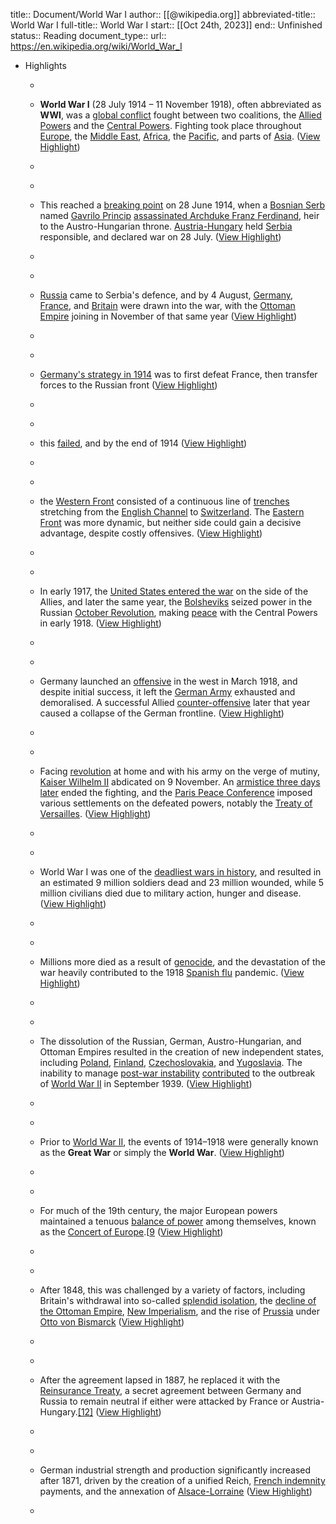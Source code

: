 title:: Document/World War I
author:: [[@wikipedia.org]]
abbreviated-title:: World War I 
full-title:: World War I
start:: [[Oct 24th, 2023]]
end:: Unfinished
status:: Reading
document_type:: 
url:: https://en.wikipedia.org/wiki/World_War_I

- Highlights
	- ```md
	- **World War I** (28 July 1914 – 11 November 1918), often abbreviated as **WWI**, was a [global conflict](https://en.wikipedia.org/wiki/World_war) fought between two coalitions, the [Allied Powers](https://en.wikipedia.org/wiki/Allies_of_World_War_I) and the [Central Powers](https://en.wikipedia.org/wiki/Central_Powers). Fighting took place throughout [Europe](https://en.wikipedia.org/wiki/Europe), the [Middle East](https://en.wikipedia.org/wiki/Middle_Eastern_theatre_of_World_War_I), [Africa](https://en.wikipedia.org/wiki/African_theatre_of_World_War_I), the [Pacific](https://en.wikipedia.org/wiki/Asian_and_Pacific_theatre_of_World_War_I), and parts of [Asia](https://en.wikipedia.org/wiki/Asian_and_Pacific_theatre_of_World_War_I). ([View Highlight](https://read.readwise.io/read/01hdfr1rc6pk0394ayg8wnzxpw))
	- ```
	- ```md
	- This reached a [breaking point](https://en.wikipedia.org/wiki/July_Crisis) on 28 June 1914, when a [Bosnian Serb](https://en.wikipedia.org/wiki/Serbs_of_Bosnia_and_Herzegovina) named [Gavrilo Princip](https://en.wikipedia.org/wiki/Gavrilo_Princip) [assassinated Archduke Franz Ferdinand](https://en.wikipedia.org/wiki/Assassination_of_Archduke_Franz_Ferdinand), heir to the Austro-Hungarian throne. [Austria-Hungary](https://en.wikipedia.org/wiki/Austria-Hungary) held [Serbia](https://en.wikipedia.org/wiki/Kingdom_of_Serbia) responsible, and declared war on 28 July. ([View Highlight](https://read.readwise.io/read/01hdfr2k6px92gmctmtfmdp1jq))
	- ```
	- ```md
	- [Russia](https://en.wikipedia.org/wiki/Russian_Empire) came to Serbia's defence, and by 4 August, [Germany](https://en.wikipedia.org/wiki/German_Empire), [France](https://en.wikipedia.org/wiki/French_Third_Republic), and [Britain](https://en.wikipedia.org/wiki/British_Empire) were drawn into the war, with the [Ottoman Empire](https://en.wikipedia.org/wiki/Ottoman_Empire) joining in November of that same year ([View Highlight](https://read.readwise.io/read/01hdfs1tw4pzyh6bse0se47s0c))
	- ```
	- ```md
	- [Germany's strategy in 1914](https://en.wikipedia.org/wiki/Schlieffen_Plan) was to first defeat France, then transfer forces to the Russian front ([View Highlight](https://read.readwise.io/read/01hdfs8033t7w0drm99jt0w8rc))
	- ```
	- ```md
	- this [failed](https://en.wikipedia.org/wiki/First_Battle_of_the_Marne), and by the end of 1914 ([View Highlight](https://read.readwise.io/read/01hdfs9pzrwpkphmqa5a2rxaex))
	- ```
	- ```md
	- the [Western Front](https://en.wikipedia.org/wiki/Western_Front_(World_War_I)) consisted of a continuous line of [trenches](https://en.wikipedia.org/wiki/Trench_warfare) stretching from the [English Channel](https://en.wikipedia.org/wiki/English_Channel) to [Switzerland](https://en.wikipedia.org/wiki/Switzerland_during_the_World_Wars). The [Eastern Front](https://en.wikipedia.org/wiki/Eastern_Front_(World_War_I)) was more dynamic, but neither side could gain a decisive advantage, despite costly offensives. ([View Highlight](https://read.readwise.io/read/01hdfv8w4s4gkhcb7hj5ygagnz))
	- ```
	- ```md
	- In early 1917, the [United States entered the war](https://en.wikipedia.org/wiki/American_entry_into_World_War_I) on the side of the Allies, and later the same year, the [Bolsheviks](https://en.wikipedia.org/wiki/Bolsheviks) seized power in the Russian [October Revolution](https://en.wikipedia.org/wiki/October_Revolution), making [peace](https://en.wikipedia.org/wiki/Treaty_of_Brest-Litovsk) with the Central Powers in early 1918. ([View Highlight](https://read.readwise.io/read/01hdfv9pcsck8q13gf29x66mbs))
	- ```
	- ```md
	- Germany launched an [offensive](https://en.wikipedia.org/wiki/German_spring_offensive) in the west in March 1918, and despite initial success, it left the [German Army](https://en.wikipedia.org/wiki/Imperial_German_Army) exhausted and demoralised. A successful Allied [counter-offensive](https://en.wikipedia.org/wiki/Hundred_Days_Offensive) later that year caused a collapse of the German frontline. ([View Highlight](https://read.readwise.io/read/01hdfvb8kx5dj9144p19d1xmrd))
	- ```
	- ```md
	- Facing [revolution](https://en.wikipedia.org/wiki/German_Revolution_of_1918%E2%80%931919) at home and with his army on the verge of mutiny, [Kaiser Wilhelm II](https://en.wikipedia.org/wiki/Wilhelm_II,_German_Emperor) abdicated on 9 November. An [armistice three days later](https://en.wikipedia.org/wiki/Armistice_of_11_November_1918) ended the fighting, and the [Paris Peace Conference](https://en.wikipedia.org/wiki/Paris_Peace_Conference_(1919%E2%80%931920)) imposed various settlements on the defeated powers, notably the [Treaty of Versailles](https://en.wikipedia.org/wiki/Treaty_of_Versailles). ([View Highlight](https://read.readwise.io/read/01hdfvcjb4bxn84phyd894kfm9))
	- ```
	- ```md
	- World War I was one of the [deadliest wars in history](https://en.wikipedia.org/wiki/List_of_anthropogenic_disasters_by_death_toll), and resulted in an estimated 9 million soldiers dead and 23 million wounded, while 5 million civilians died due to military action, hunger and disease. ([View Highlight](https://read.readwise.io/read/01hdfvd07xftg0t5wsj2s88kff))
	- ```
	- ```md
	- Millions more died as a result of [genocide](https://en.wikipedia.org/wiki/Genocides_in_history_(World_War_I_through_World_War_II)), and the devastation of the war heavily contributed to the 1918 [Spanish flu](https://en.wikipedia.org/wiki/Spanish_flu) pandemic. ([View Highlight](https://read.readwise.io/read/01hdfvda58yhxbpf3jwm4z569k))
	- ```
	- ```md
	- The dissolution of the Russian, German, Austro-Hungarian, and Ottoman Empires resulted in the creation of new independent states, including [Poland](https://en.wikipedia.org/wiki/Second_Polish_Republic), [Finland](https://en.wikipedia.org/wiki/Finland), [Czechoslovakia](https://en.wikipedia.org/wiki/First_Czechoslovak_Republic), and [Yugoslavia](https://en.wikipedia.org/wiki/Kingdom_of_Yugoslavia). The inability to manage [post-war instability](https://en.wikipedia.org/wiki/Interwar_period) [contributed](https://en.wikipedia.org/wiki/Causes_of_World_War_II) to the outbreak of [World War II](https://en.wikipedia.org/wiki/World_War_II) in September 1939. ([View Highlight](https://read.readwise.io/read/01hdfvhmj9xhkkmymz4nmne0e1))
	- ```
	- ```md
	- Prior to [World War II](https://en.wikipedia.org/wiki/World_War_II), the events of 1914–1918 were generally known as the **Great War** or simply the **World War**. ([View Highlight](https://read.readwise.io/read/01hdfvjxsxzb0znx2mkxd84hq0))
	- ```
	- ```md
	- For much of the 19th century, the major European powers maintained a tenuous [balance of power](https://en.wikipedia.org/wiki/Balance_of_power_(international_relations)) among themselves, known as the [Concert of Europe](https://en.wikipedia.org/wiki/Concert_of_Europe).[[9](https://en.wikipedia.org/wiki/World_War_I#cite_note-FOOTNOTEClark2013121–152-19) ([View Highlight](https://read.readwise.io/read/01hdfwg5jnbbpaes7nve6561rd))
	- ```
	- ```md
	- After 1848, this was challenged by a variety of factors, including Britain's withdrawal into so-called [splendid isolation](https://en.wikipedia.org/wiki/Splendid_isolation), the [decline of the Ottoman Empire](https://en.wikipedia.org/wiki/Decline_and_modernization_of_the_Ottoman_Empire), [New Imperialism](https://en.wikipedia.org/wiki/New_Imperialism), and the rise of [Prussia](https://en.wikipedia.org/wiki/Kingdom_of_Prussia) under [Otto von Bismarck](https://en.wikipedia.org/wiki/Otto_von_Bismarck) ([View Highlight](https://read.readwise.io/read/01hdfwhb07v4d606zpqe337eg6))
	- ```
	- ```md
	- After the agreement lapsed in 1887, he replaced it with the [Reinsurance Treaty](https://en.wikipedia.org/wiki/Reinsurance_Treaty), a secret agreement between Germany and Russia to remain neutral if either were attacked by France or Austria-Hungary.[[12]](https://en.wikipedia.org/wiki/World_War_I#cite_note-FOOTNOTEMedlicott194566–70-23) ([View Highlight](https://read.readwise.io/read/01hdg1rs2q82w9jq39tse208zq))
	- ```
	- ```md
	- German industrial strength and production significantly increased after 1871, driven by the creation of a unified Reich, [French indemnity](https://en.wikipedia.org/wiki/French_indemnity) payments, and the annexation of [Alsace-Lorraine](https://en.wikipedia.org/wiki/Alsace-Lorraine) ([View Highlight](https://read.readwise.io/read/01hdg1wc4nkcz5b1bs4pw9mdtw))
	- ```